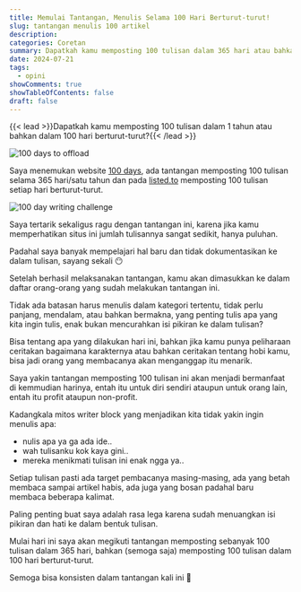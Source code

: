 ```yaml
---
title: Memulai Tantangan, Menulis Selama 100 Hari Berturut-turut!
slug: tantangan menulis 100 artikel
description:
categories: Coretan
summary: Dapatkah kamu memposting 100 tulisan dalam 365 hari atau bahkan dalam 100 hari berturut-turut? Sepertinya ini hal yang perlu untuk kamu coba, melawan mitos mental writers block.
date: 2024-07-21
tags:
  - opini
showComments: true
showTableOfContents: false
draft: false
---
```


{{< lead >}}Dapatkah kamu memposting 100 tulisan dalam 1 tahun atau bahkan dalam 100 hari berturut-turut?{{< /lead >}}

![100 days to offload](./challenge-writing/100days.png)

Saya menemukan website [100 days](https://100daystooffload.com), ada tantangan memposting 100 tulisan selama 365 hari/satu tahun dan pada [listed.to](https://listed.to/@Listed/5202/100-day-writing-challenge) memposting 100 tulisan setiap hari berturut-turut.

![100 day writing challenge](./challenge-writing/listed.png)

Saya tertarik sekaligus ragu dengan tantangan ini, karena jika kamu memperhatikan situs ini jumlah tulisannya sangat sedikit, hanya puluhan.

Padahal saya banyak mempelajari hal baru dan tidak dokumentasikan ke dalam tulisan, sayang sekali 😶

Setelah berhasil melaksanakan tantangan, kamu akan dimasukkan ke dalam daftar orang-orang yang sudah melakukan tantangan ini.

Tidak ada batasan harus menulis dalam kategori tertentu, tidak perlu panjang, mendalam, atau bahkan bermakna, yang penting tulis apa yang kita ingin tulis, enak bukan mencurahkan isi pikiran ke dalam tulisan?

Bisa tentang apa yang dilakukan hari ini, bahkan jika kamu punya peliharaan ceritakan bagaimana karakternya atau bahkan ceritakan tentang hobi kamu, bisa jadi orang yang membacanya akan menganggap itu menarik.

Saya yakin tantangan memposting 100 tulisan ini akan menjadi bermanfaat di kemmudian harinya, entah itu untuk diri sendiri ataupun untuk orang lain, entah itu profit ataupun non-profit.

Kadangkala mitos writer block yang menjadikan kita tidak yakin ingin menulis apa:

- nulis apa ya ga ada ide..
- wah tulisanku kok kaya gini..
- mereka menikmati tulisan ini enak ngga ya..

Setiap tulisan pasti ada target pembacanya masing-masing, ada yang betah membaca sampai artikel habis, ada juga yang bosan padahal baru membaca beberapa kalimat.

Paling penting buat saya adalah rasa lega karena sudah menuangkan isi pikiran dan hati ke dalam bentuk tulisan.

Mulai hari ini saya akan megikuti tantangan memposting sebanyak 100 tulisan dalam 365 hari, bahkan (semoga saja) memposting 100 tulisan dalam 100 hari berturut-turut.

Semoga bisa konsisten dalam tantangan kali ini 🙂
